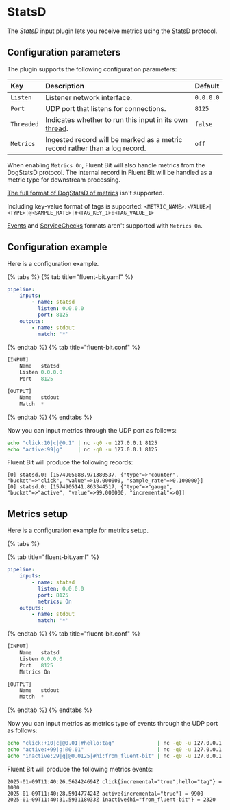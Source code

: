 # StatsD

The _StatsD_ input plugin lets you receive metrics using the StatsD protocol.

## Configuration parameters

The plugin supports the following configuration parameters:

| Key | Description | Default |
| :--- | :--- | :--- |
| `Listen` | Listener network interface. | `0.0.0.0` |
| `Port` | UDP port that listens for connections. | `8125` |
| `Threaded` | Indicates whether to run this input in its own [thread](../../administration/multithreading.md#inputs). | `false` |
| `Metrics` | Ingested record will be marked as a metric record rather than a log record. | `off` |

When enabling `Metrics On`, Fluent Bit will also handle metrics from the DogStatsD protocol. The internal record in Fluent Bit will be handled as a metric type for downstream processing.

[The full format of DogStatsD of metrics](https://docs.datadoghq.com/developers/dogstatsd/datagram_shell/?tab=metrics#the-dogstatsd-protocol) isn't supported.

Including key-value format of tags is supported:
`<METRIC_NAME>:<VALUE>|<TYPE>|@<SAMPLE_RATE>|#<TAG_KEY_1>:<TAG_VALUE_1>`

[Events](https://docs.datadoghq.com/developers/dogstatsd/datagram_shell/?tab=events#the-dogstatsd-protocol) and [ServiceChecks](https://docs.datadoghq.com/developers/dogstatsd/datagram_shell/?tab=servicechecks#the-dogstatsd-protocol) formats aren't supported with `Metrics On`.

## Configuration example

Here is a configuration example.

{% tabs %}
{% tab title="fluent-bit.yaml" %}

```yaml
pipeline:
    inputs:
        - name: statsd
          listen: 0.0.0.0
          port: 8125
    outputs:
        - name: stdout
          match: '*'
```

{% endtab %}
{% tab title="fluent-bit.conf" %}

```python
[INPUT]
    Name   statsd
    Listen 0.0.0.0
    Port   8125

[OUTPUT]
    Name   stdout
    Match  *
```

{% endtab %}
{% endtabs %}

Now you can input metrics through the UDP port as follows:

```bash
echo "click:10|c|@0.1" | nc -q0 -u 127.0.0.1 8125
echo "active:99|g"     | nc -q0 -u 127.0.0.1 8125
```

Fluent Bit will produce the following records:

```text
[0] statsd.0: [1574905088.971380537, {"type"=>"counter", "bucket"=>"click", "value"=>10.000000, "sample_rate"=>0.100000}]
[0] statsd.0: [1574905141.863344517, {"type"=>"gauge", "bucket"=>"active", "value"=>99.000000, "incremental"=>0}]
```

## Metrics setup

Here is a configuration example for metrics setup.

{% tabs %}

{% tab title="fluent-bit.yaml" %}

```yaml
pipeline:
    inputs:
        - name: statsd
          listen: 0.0.0.0
          port: 8125
          metrics: On
    outputs:
        - name: stdout
          match: '*'
```

{% endtab %}
{% tab title="fluent-bit.conf" %}

```python
[INPUT]
    Name   statsd
    Listen 0.0.0.0
    Port   8125
    Metrics On

[OUTPUT]
    Name   stdout
    Match  *
```

{% endtab %}
{% endtabs %}

Now you can input metrics as metrics type of events through the UDP port as follows:

```bash
echo "click:+10|c|@0.01|#hello:tag"              | nc -q0 -u 127.0.0.1 8125
echo "active:+99|g|@0.01"                        | nc -q0 -u 127.0.0.1 8125
echo "inactive:29|g|@0.0125|#hi:from_fluent-bit" | nc -q0 -u 127.0.0.1 8125
```

Fluent Bit will produce the following metrics events:

```text
2025-01-09T11:40:26.562424694Z click{incremental="true",hello="tag"} = 1000
2025-01-09T11:40:28.591477424Z active{incremental="true"} = 9900
2025-01-09T11:40:31.593118033Z inactive{hi="from_fluent-bit"} = 2320
```
